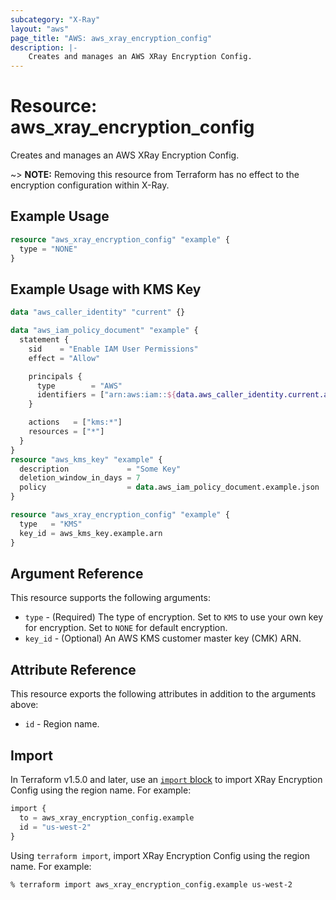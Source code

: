 ```yaml
---
subcategory: "X-Ray"
layout: "aws"
page_title: "AWS: aws_xray_encryption_config"
description: |-
    Creates and manages an AWS XRay Encryption Config.
---
```


# Resource: aws_xray_encryption_config

Creates and manages an AWS XRay Encryption Config.

~> **NOTE:** Removing this resource from Terraform has no effect to the encryption configuration within X-Ray.

## Example Usage

```terraform
resource "aws_xray_encryption_config" "example" {
  type = "NONE"
}
```

## Example Usage with KMS Key

```terraform
data "aws_caller_identity" "current" {}

data "aws_iam_policy_document" "example" {
  statement {
    sid    = "Enable IAM User Permissions"
    effect = "Allow"

    principals {
      type        = "AWS"
      identifiers = ["arn:aws:iam::${data.aws_caller_identity.current.account_id}:root"]
    }

    actions   = ["kms:*"]
    resources = ["*"]
  }
}
resource "aws_kms_key" "example" {
  description             = "Some Key"
  deletion_window_in_days = 7
  policy                  = data.aws_iam_policy_document.example.json
}

resource "aws_xray_encryption_config" "example" {
  type   = "KMS"
  key_id = aws_kms_key.example.arn
}
```

## Argument Reference

This resource supports the following arguments:

* `type` - (Required) The type of encryption. Set to `KMS` to use your own key for encryption. Set to `NONE` for default encryption.
* `key_id` - (Optional) An AWS KMS customer master key (CMK) ARN.

## Attribute Reference

This resource exports the following attributes in addition to the arguments above:

* `id` - Region name.

## Import

In Terraform v1.5.0 and later, use an [`import` block](https://developer.hashicorp.com/terraform/language/import) to import XRay Encryption Config using the region name. For example:

```terraform
import {
  to = aws_xray_encryption_config.example
  id = "us-west-2"
}
```

Using `terraform import`, import XRay Encryption Config using the region name. For example:

```console
% terraform import aws_xray_encryption_config.example us-west-2
```
